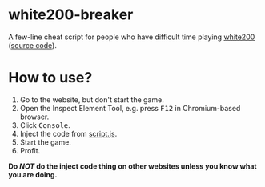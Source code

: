 # white200-breaker
A few-line cheat script for people who have difficult time playing [white200](https://tumoiyorozu.github.io/white200/) ([source code](https://github.com/TumoiYorozu/white200)).

# How to use?
1. Go to the website, but don't start the game.
2. Open the Inspect Element Tool, e.g. press <kbd>F12</kbd> in Chromium-based browser.
3. Click <kbd>Console</kbd>.
4. Inject the code from [script.js](https://github.com/tommycs127/white200-breaker/blob/main/script.js).
5. Start the game.
6. Profit.

**Do *NOT* do the inject code thing on other websites unless you know what you are doing.**
